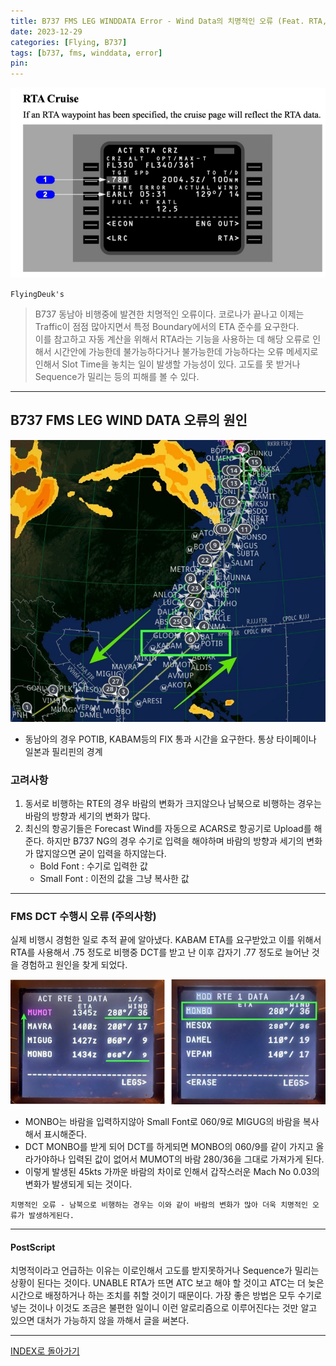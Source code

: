 ```yaml
---
title: B737 FMS LEG WINDDATA Error - Wind Data의 치명적인 오류 (Feat. RTA, CRZ CLIMB) <2023.12.29 Updated>
date: 2023-12-29
categories: [Flying, B737]
tags: [b737, fms, winddata, error]
pin:
---
```


![winddata](/img/flying/b737/winddata3.jpg)

`FlyingDeuk's`
> B737 동남아 비행중에 발견한 치명적인 오류이다. 코로나가 끝나고 이제는 Traffic이 점점 많아지면서 특정 Boundary에서의 ETA 준수를 요구한다.  <br>이를 참고하고 자동 계산을 위해서 RTA라는 기능을 사용하는 데 해당 오류로 인해서 시간안에 가능한데 불가능하다거나 불가능한데 가능하다는 오류 메세지로 인해서 Slot Time을 놓치는 일이 발생할 가능성이 있다. 고도를 못 받거나 Sequence가 밀리는 등의 피해를 볼 수 있다. 

---------


## B737 FMS LEG WIND DATA 오류의 원인

![winddata](/img/flying/b737/winddata1.jpg)
- 동남아의 경우 POTIB, KABAM등의 FIX 통과 시간을 요구한다. 통상 타이페이나 일본과 필리핀의 경계

### 고려사항 
1. 동서로 비행하는 RTE의 경우 바람의 변화가 크지않으나 남북으로 비행하는 경우는 바람의 방향과 세기의 변화가 많다. 
2. 최신의 항공기들은 Forecast Wind를 자동으로 ACARS로 항공기로 Upload를 해준다. 하지만 B737 NG의 경우 수기로 입력을 해야하며 바람의 방향과 세기의 변화가 많지않으면 굳이 입력을 하지않는다. 
    - Bold Font : 수기로 입력한 값
    - Small Font : 이전의 값을 그냥 복사한 값

---------

### FMS DCT 수행시 오류 (주의사항)
실제 비행시 경험한 일로 추적 끝에 알아냈다. KABAM ETA를 요구받았고 이를 위해서 RTA를 사용해서 .75 정도로 비행중 DCT를 받고 난 이후 갑자기 .77 정도로 늘어난 것을 경험하고 원인을 찾게 되었다. 

![winddata](/img/flying/b737/winddata2.jpg)

- MONBO는 바람을 입력하지않아 Small Font로 060/9로 MIGUG의 바람을 복사해서 표시해준다. 
- DCT MONBO를 받게 되어 DCT를 하게되면 MONBO의 060/9를 같이 가지고 올라가야하나 입력된 값이 없어서 MUMOT의 바람 280/36을 그대로 가져가게 된다. 
- 이렇게 발생된 45kts 가까운 바람의 차이로 인해서 갑작스러운 Mach No 0.03의 변화가 발생되게 되는 것이다. 

`치명적인 오류 - 남북으로 비행하는 경우는 이와 같이 바람의 변화가 많아 더욱 치명적인 오류가 발생하게된다. `

----------

#### PostScript
치명적이라고 언급하는 이유는 이로인해서 고도를 받지못하거나 Sequence가 밀리는 상황이 된다는 것이다. UNABLE RTA가 뜨면 ATC 보고 해야 할 것이고 ATC는 더 늦은 시간으로 배정하거나 하는 조치를 취할 것이기 때문이다. 가장 좋은 방법은 모두 수기로 넣는 것이나 이것도 조금은 불편한 일이니 이런 알로리즘으로 이루어진다는 것만 알고 있으면 대처가 가능하지 않을 까해서 글을 써본다. 
 

-------

[INDEX로 돌아가기](/categories/b737/)
